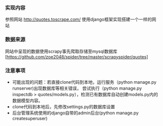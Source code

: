 ### 实现内容
参照网站 http://quotes.toscrape.com/ 使用django框架实现搭建一个一样的网站


### 数据来源
网站中呈现的数据使用scrapy事先爬取存储至mysql数据库[https://github.com/zoe2048/spider/tree/master/scrapyspider/quotes]


### 注意事项
- 可能出现的问题：若直接clone代码到本地，运行服务（python manage.py runserver)出现数据库等相关错误，
尝试执行（python manage.py inspectdb > quotes/models.py），检测已有数据库自动创建models.py内的数据模型内容。
- clone代码到本地后，先修改settings.py的数据库设置
- 后台管理系统使用的django自带的admin后台(python manage.py createsuperuser)
